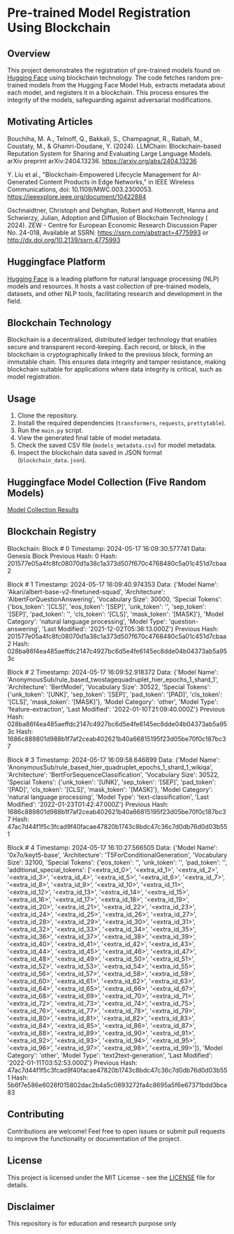 # Pre-trained Model Registration Using Blockchain

## Overview

This project demonstrates the registration of pre-trained models found on [Hugging Face](https://huggingface.co/) using blockchain technology. The code fetches random pre-trained models from the Hugging Face Model Hub, extracts metadata about each model, and registers it in a blockchain. This process ensures the integrity of the models, safeguarding against adversarial modifications.

## Motivating Articles
Bouchiha, M. A., Telnoff, Q., Bakkali, S., Champagnat, R., Rabah, M., Coustaty, M., & Ghamri-Doudane, Y. (2024). LLMChain: Blockchain-based Reputation System for Sharing and Evaluating Large Language Models. arXiv preprint arXiv:2404.13236. https://arxiv.org/abs/2404.13236

Y. Liu et al., "Blockchain-Empowered Lifecycle Management for AI-Generated Content Products in Edge Networks," in IEEE Wireless Communications, doi: 10.1109/MWC.003.2300053. https://ieeexplore.ieee.org/document/10422884

Gschnaidtner, Christoph and Dehghan, Robert and Hottenrott, Hanna and Schwierzy, Julian, Adoption and Diffusion of Blockchain Technology ( 2024). ZEW - Centre for European Economic Research Discussion Paper No. 24-018, Available at SSRN: https://ssrn.com/abstract=4775993 or http://dx.doi.org/10.2139/ssrn.4775993

## Huggingface Platform

[Hugging Face](https://huggingface.co/) is a leading platform for natural language processing (NLP) models and resources. It hosts a vast collection of pre-trained models, datasets, and other NLP tools, facilitating research and development in the field.

## Blockchain Technology

Blockchain is a decentralized, distributed ledger technology that enables secure and transparent record-keeping. Each record, or block, in the blockchain is cryptographically linked to the previous block, forming an immutable chain. This ensures data integrity and tamper resistance, making blockchain suitable for applications where data integrity is critical, such as model registration.

## Usage

1. Clone the repository.
2. Install the required dependencies (`transformers`, `requests`, `prettytable`).
3. Run the `main.py` script.
4. View the generated final table of model metadata.
5. Check the saved CSV file (`models_metadata.csv`) for model metadata.
6. Inspect the blockchain data saved in JSON format (`blockchain_data.json`).

## Huggingface Model Collection (Five Random Models)

[Model Collection Results](https://github.com/ericyoc/huggingface-model-metadata-blockchain-poc/blob/main/models_metadata.csv)

## Blockchain Registry
Blockchain:
Block # 0
Timestamp: 2024-05-17 16:09:30.577741
Data: Genesis Block
Previous Hash: 0
Hash: 201577e05a4fc8fc08070d1a38c1a373d507f670c4768480c5a01c451d7cbaa2

Block # 1
Timestamp: 2024-05-17 16:09:40.974353
Data: {'Model Name': 'Akari/albert-base-v2-finetuned-squad', 'Architecture': 'AlbertForQuestionAnswering', 'Vocabulary Size': 30000, 'Special Tokens': {'bos_token': '[CLS]', 'eos_token': '[SEP]', 'unk_token': '<unk>', 'sep_token': '[SEP]', 'pad_token': '<pad>', 'cls_token': '[CLS]', 'mask_token': '[MASK]'}, 'Model Category': 'natural language processing', 'Model Type': 'question-answering', 'Last Modified': '2021-12-02T05:36:13.000Z'}
Previous Hash: 201577e05a4fc8fc08070d1a38c1a373d507f670c4768480c5a01c451d7cbaa2
Hash: 028ba86f4ea485aeffdc2147c4927bc6d5e4fe6145ec8dde04b04373ab5a953c

Block # 2
Timestamp: 2024-05-17 16:09:52.918372
Data: {'Model Name': 'AnonymousSub/rule_based_twostagequadruplet_hier_epochs_1_shard_1', 'Architecture': 'BertModel', 'Vocabulary Size': 30522, 'Special Tokens': {'unk_token': '[UNK]', 'sep_token': '[SEP]', 'pad_token': '[PAD]', 'cls_token': '[CLS]', 'mask_token': '[MASK]'}, 'Model Category': 'other', 'Model Type': 'feature-extraction', 'Last Modified': '2022-01-10T21:09:40.000Z'}
Previous Hash: 028ba86f4ea485aeffdc2147c4927bc6d5e4fe6145ec8dde04b04373ab5a953c
Hash: 1686c889801d988b1f7af2ceab402621b40a66815195f23d05be70f0c187bc37

Block # 3
Timestamp: 2024-05-17 16:09:58.646899
Data: {'Model Name': 'AnonymousSub/rule_based_hier_quadruplet_epochs_1_shard_1_wikiqa', 'Architecture': 'BertForSequenceClassification', 'Vocabulary Size': 30522, 'Special Tokens': {'unk_token': '[UNK]', 'sep_token': '[SEP]', 'pad_token': '[PAD]', 'cls_token': '[CLS]', 'mask_token': '[MASK]'}, 'Model Category': 'natural language processing', 'Model Type': 'text-classification', 'Last Modified': '2022-01-23T01:42:47.000Z'}
Previous Hash: 1686c889801d988b1f7af2ceab402621b40a66815195f23d05be70f0c187bc37
Hash: 47ac7d44f1f5c3fcad9f40facae47820b1743c8bdc47c36c7d0db76d0d03b551

Block # 4
Timestamp: 2024-05-17 16:10:27.566505
Data: {'Model Name': '0x7o/keyt5-base', 'Architecture': 'T5ForConditionalGeneration', 'Vocabulary Size': 32100, 'Special Tokens': {'eos_token': '</s>', 'unk_token': '<unk>', 'pad_token': '<pad>', 'additional_special_tokens': ['<extra_id_0>', '<extra_id_1>', '<extra_id_2>', '<extra_id_3>', '<extra_id_4>', '<extra_id_5>', '<extra_id_6>', '<extra_id_7>', '<extra_id_8>', '<extra_id_9>', '<extra_id_10>', '<extra_id_11>', '<extra_id_12>', '<extra_id_13>', '<extra_id_14>', '<extra_id_15>', '<extra_id_16>', '<extra_id_17>', '<extra_id_18>', '<extra_id_19>', '<extra_id_20>', '<extra_id_21>', '<extra_id_22>', '<extra_id_23>', '<extra_id_24>', '<extra_id_25>', '<extra_id_26>', '<extra_id_27>', '<extra_id_28>', '<extra_id_29>', '<extra_id_30>', '<extra_id_31>', '<extra_id_32>', '<extra_id_33>', '<extra_id_34>', '<extra_id_35>', '<extra_id_36>', '<extra_id_37>', '<extra_id_38>', '<extra_id_39>', '<extra_id_40>', '<extra_id_41>', '<extra_id_42>', '<extra_id_43>', '<extra_id_44>', '<extra_id_45>', '<extra_id_46>', '<extra_id_47>', '<extra_id_48>', '<extra_id_49>', '<extra_id_50>', '<extra_id_51>', '<extra_id_52>', '<extra_id_53>', '<extra_id_54>', '<extra_id_55>', '<extra_id_56>', '<extra_id_57>', '<extra_id_58>', '<extra_id_59>', '<extra_id_60>', '<extra_id_61>', '<extra_id_62>', '<extra_id_63>', '<extra_id_64>', '<extra_id_65>', '<extra_id_66>', '<extra_id_67>', '<extra_id_68>', '<extra_id_69>', '<extra_id_70>', '<extra_id_71>', '<extra_id_72>', '<extra_id_73>', '<extra_id_74>', '<extra_id_75>', '<extra_id_76>', '<extra_id_77>', '<extra_id_78>', '<extra_id_79>', '<extra_id_80>', '<extra_id_81>', '<extra_id_82>', '<extra_id_83>', '<extra_id_84>', '<extra_id_85>', '<extra_id_86>', '<extra_id_87>', '<extra_id_88>', '<extra_id_89>', '<extra_id_90>', '<extra_id_91>', '<extra_id_92>', '<extra_id_93>', '<extra_id_94>', '<extra_id_95>', '<extra_id_96>', '<extra_id_97>', '<extra_id_98>', '<extra_id_99>']}, 'Model Category': 'other', 'Model Type': 'text2text-generation', 'Last Modified': '2022-01-11T03:52:53.000Z'}
Previous Hash: 47ac7d44f1f5c3fcad9f40facae47820b1743c8bdc47c36c7d0db76d0d03b551
Hash: 5b6f7e586e6026f015802dac2b4a5c0893272fa4c8695a5f6e67371bdd3bca83

## Contributing

Contributions are welcome! Feel free to open issues or submit pull requests to improve the functionality or documentation of the project.

## License

This project is licensed under the MIT License - see the [LICENSE](LICENSE) file for details.

## Disclaimer
This repository is for education and research purpose only
